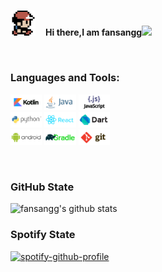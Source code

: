 </br>
<p>
<img src="https://github.com/fansangg/fansangg/blob/master/assets/avatar.png?raw=true" width="8%" height="8%"> 
       &nbsp;&nbsp;&nbsp;<b>Hi there,I am fansangg</b><img src="https://media.giphy.com/media/hvRJCLFzcasrR4ia7z/giphy.gif" width="25px"></a> 
</p> 
</br>

### Languages and Tools:

<p>
    <code><img width="10%" src="https://raw.githubusercontent.com/fansangg/fansangg/6ce97b2c9462f87e1b42fada64b7c139fc456de1/assets/kotlinlang-ar21.svg"></code>
    <code><img width="10%" src="https://raw.githubusercontent.com/fansangg/fansangg/6ce97b2c9462f87e1b42fada64b7c139fc456de1/assets/java-horizontal.svg"></code>
    <code><img width="10%" src="https://raw.githubusercontent.com/fansangg/fansangg/6ce97b2c9462f87e1b42fada64b7c139fc456de1/assets/javascript-horizontal.svg"></code>
    <br />
    <code><img width="10%" src="https://raw.githubusercontent.com/fansangg/fansangg/6ce97b2c9462f87e1b42fada64b7c139fc456de1/assets/python-horizontal.svg"></code>
    <code><img width="10%" src="https://raw.githubusercontent.com/fansangg/fansangg/6ce97b2c9462f87e1b42fada64b7c139fc456de1/assets/reactjs-ar21.svg"></code>
    <code><img width="10%" src="https://raw.githubusercontent.com/fansangg/fansangg/6ce97b2c9462f87e1b42fada64b7c139fc456de1/assets/dartlang-ar21.svg"></code>
    <br />
    <code><img width="10%" src="https://raw.githubusercontent.com/fansangg/fansangg/6ce97b2c9462f87e1b42fada64b7c139fc456de1/assets/android-ar21.svg"></code>
    <code><img width="10%" src="https://raw.githubusercontent.com/fansangg/fansangg/6ce97b2c9462f87e1b42fada64b7c139fc456de1/assets/gradle-ar21.svg"></code>
    <code><img width="10%" src="https://raw.githubusercontent.com/fansangg/fansangg/6ce97b2c9462f87e1b42fada64b7c139fc456de1/assets/git-scm-ar21.svg"></code>
</p>
</br>

### GitHub State


![fansangg's github stats](https://github-readme-stats.vercel.app/api?username=fansangg&count_private=true&show_icons=true&hide=stars)


### Spotify State


[![spotify-github-profile](https://spotify-github-profile.vercel.app/api/view?uid=70w68haugf0qf9r4kkq52l375&cover_image=true&theme=default)](https://github.com/kittinan/spotify-github-profile)


<!--
**fansangg/fansangg** is a ✨ _special_ ✨ repository because its `README.md` (this file) appears on your GitHub profile.

Here are some ideas to get you started:

- 🔭 I’m currently working on ...
- 🌱 I’m currently learning ...
- 👯 I’m looking to collaborate on ...
- 🤔 I’m looking for help with ...
- 💬 Ask me about ...
- 📫 How to reach me: ...
- 😄 Pronouns: ...
- ⚡ Fun fact: ...
-->
